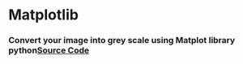# Matplotlib

### Convert your image into grey scale using Matplot library python[Source Code](https://github.com/MasadAshraf/Matplotlib/blob/master/index.ipynb)
